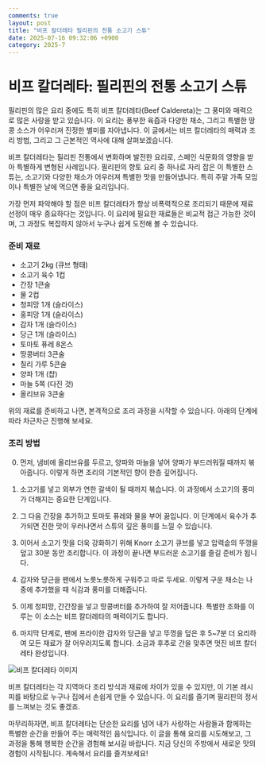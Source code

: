 ```yaml
---
comments: true
layout: post
title: "비프 칼더레타 필리핀의 전통 소고기 스튜"
date: 2025-07-16 09:32:06 +0900
category: 2025-7
---
```


# 비프 칼더레타: 필리핀의 전통 소고기 스튜

필리핀의 많은 요리 중에도 특히 비프 칼더레타(Beef Caldereta)는 그 풍미와 매력으로 많은 사랑을 받고 있습니다. 이 요리는 풍부한 육즙과 다양한 채소, 그리고 특별한 땅콩 소스가 어우러져 진정한 별미를 자아냅니다. 이 글에서는 비프 칼더레타의 매력과 조리 방법, 그리고 그 근본적인 역사에 대해 살펴보겠습니다.

비프 칼더레타는 필리핀 전통에서 변화하며 발전한 요리로, 스페인 식문화의 영향을 받아 특별하게 변형된 사례입니다. 필리핀의 향토 요리 중 하나로 자리 잡은 이 특별한 스튜는, 소고기와 다양한 채소가 어우러져 특별한 맛을 만들어냅니다. 특히 주말 가족 모임이나 특별한 날에 먹으면 좋을 요리입니다. 

가장 먼저 파악해야 할 점은 비프 칼더레타가 항상 비폭력적으로 조리되기 때문에 재료 선정이 매우 중요하다는 것입니다. 이 요리에 필요한 재료들은 비교적 접근 가능한 것이며, 그 과정도 복잡하지 않아서 누구나 쉽게 도전해 볼 수 있습니다. 

### 준비 재료
- 소고기 2kg (큐브 형태)
- 소고기 육수 1컵
- 간장 1큰술
- 물 2컵
- 청피망 1개 (슬라이스)
- 홍피망 1개 (슬라이스)
- 감자 1개 (슬라이스)
- 당근 1개 (슬라이스)
- 토마토 퓨레 8온스
- 땅콩버터 3큰술
- 칠리 가루 5큰술
- 양파 1개 (챱)
- 마늘 5쪽 (다진 것)
- 올리브유 3큰술

위의 재료를 준비하고 나면, 본격적으로 조리 과정을 시작할 수 있습니다. 아래의 단계에 따라 차근차근 진행해 보세요.

### 조리 방법
0. 먼저, 냄비에 올리브유를 두르고, 양파와 마늘을 넣어 양파가 부드러워질 때까지 볶아줍니다. 이렇게 하면 조리의 기본적인 향이 한층 깊어집니다.

1. 소고기를 넣고 외부가 연한 갈색이 될 때까지 볶습니다. 이 과정에서 소고기의 풍미가 더해지는 중요한 단계입니다.

2. 그 다음 간장을 추가하고 토마토 퓨레와 물을 부어 끓입니다. 이 단계에서 육수가 추가되면 진한 맛이 우러나면서 스튜의 깊은 풍미를 느낄 수 있습니다. 

3. 이어서 소고기 맛을 더욱 강화하기 위해 Knorr 소고기 큐브를 넣고 압력솥의 뚜껑을 덮고 30분 동안 조리합니다. 이 과정이 끝나면 부드러운 소고기를 즐길 준비가 됩니다. 

4. 감자와 당근을 팬에서 노릇노릇하게 구워주고 따로 두세요. 이렇게 구운 채소는 나중에 추가했을 때 식감과 풍미를 더해줍니다.

5. 이제 청피망, 간간장을 넣고 땅콩버터를 추가하여 잘 저어줍니다. 특별한 조화를 이루는 이 소스는 비프 칼더레타의 매력이기도 합니다.

6. 마지막 단계로, 팬에 프라이한 감자와 당근을 넣고 뚜껑을 덮은 후 5~7분 더 요리하여 모든 재료가 잘 어우러지도록 합니다. 소금과 후추로 간을 맞추면 멋진 비프 칼더레타 완성입니다.

![비프 칼더레타 이미지](https://www.themealdb.com/images/media/meals/41cxjh1683207682.jpg)

비프 칼더레타는 각 지역마다 조리 방식과 재료에 차이가 있을 수 있지만, 이 기본 레시피를 바탕으로 누구나 집에서 손쉽게 만들 수 있습니다. 이 요리를 즐기며 필리핀의 정서를 느껴보는 것도 좋겠죠.

마무리하자면, 비프 칼더레타는 단순한 요리를 넘어 내가 사랑하는 사람들과 함께하는 특별한 순간을 만들어 주는 매력적인 음식입니다. 이 글을 통해 요리를 시도해보고, 그 과정을 통해 행복한 순간을 경험해 보시길 바랍니다. 지금 당신의 주방에서 새로운 맛의 경험이 시작됩니다. 계속해서 요리를 즐겨보세요!